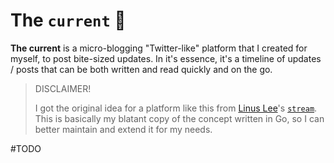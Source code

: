 
# The `current` 🌊

**The current** is a micro-blogging "Twitter-like" platform that I created for myself, to post bite-sized updates.
In it's essence, it's a timeline of updates / posts that can be both written and read quickly and on the go.

> DISCLAIMER!
>
> I got the original idea for a platform like this from [Linus Lee](https://thesephist.com/)'s [`stream`](https://github.com/thesephist/stream). This is basically my blatant copy of the concept written in Go, so I can better maintain and extend it for my needs.

#TODO
